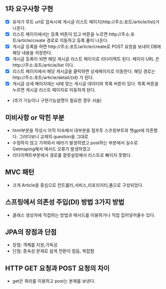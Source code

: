 ## 1차 요구사항 구현
- [x] 유저가 루트 url로 접속시에 게시글 리스트 페이지(http://주소:포트/article/list)가 나온다.
- [x] 리스트 페이지에서는 등록 버튼이 있고 버튼을 누르면 http://주소:포트/article/create 경로로 이동하고 등록 폼이 나온다.
- [x] 게시글 등록을 하면 http://주소:포트/article/create로 POST 요청을 보내어 DB에 해당 내용을 저장한다.
- [x] 게시글 등록이 되면 해당 게시글 리스트 페이지로 리다이렉트 된다. 페이지 URL 은 http://주소:포트/article/list 이다.
- [x] 리스트 페이지에서 해당 게시글을 클릭하면 상세페이지로 이동한다. 해당 경로는 http://주소:포트/article/detail/{id} 가 된다.
- [x] 게시글 상세 페이지에는 id에 맞는 게시글 데이터와 목록 버튼이 있다. 목록 버튼을 누르면 게시글 리스트 페이지로 이동하게 된다.

- (추가 기능이나 구현기능설명이 필요한 경우 서술)

## 미비사항 or 막힌 부분
- html부분을 작성시 아직 미숙해서 대부분을 점프투 스프링부트와 챗gpt에 의존했다. 그러다보니 교재의 question을 그대로 
- 수정하지 않고 가져와서 에러가 발생하였고 post하는 부분에서 실수로 Getmaping해서 매서드 오류가 발생하였고
- 리다이랙트부분에서 경로를 잘못설정해서 리스트로 빠지지 못했다.

## MVC 패턴
- 크게 Article을 중심으로 컨트롤러,서비스,리포리지티,폼으로 구성되었다.

## 스프링에서 의존성 주입(DI) 방법 3가지 방법
- 클래스 생성자에 직접하는 방법과 메서드를 이용하거나 직접 집어넣어줄수 있다.

## JPA의 장점과 단점
-  장점: 객체를 지원,가독성
- 단점: 종속성 문제로 쉽게 전환이 힘듬, 복잡함

## HTTP GET 요청과 POST 요청의 차이
- get은 쿼리를 이용하고 post는 본체를 보낸다.
